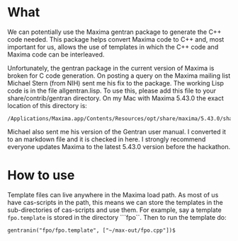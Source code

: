 # What

We can potentially use the Maxima gentran package to generate the C++
code needed. This package helps convert Maxima code to C++ and, most
important for us, allows the use of templates in which the C++ code
and Maxima code can be interleaved.

Unfortunately, the gentran package in the current version of Maxima is
broken for C code generation. On posting a query on the Maxima mailing
list Michael Stern (from NIH) sent me his fix to the package. The
working Lisp code is in the file allgentran.lisp. To use this, please
add this file to your share/contrib/gentran directory. On my Mac with
Maxima 5.43.0 the exact location of this directory is:

```
/Applications/Maxima.app/Contents/Resources/opt/share/maxima/5.43.0/share/contrib/gentran
```

Michael also sent me his version of the Gentran user manual. I
converted it to an markdown file and it is checked in here. I strongly
recommend everyone updates Maxima to the latest 5.43.0 version before
the hackathon.

# How to use

Template files can live anywhere in the Maxima load path. As most of
us have cas-scripts in the path, this means we can store the templates
in the sub-directories of cas-scripts and use them. For example, say a
template ```fpo.template``` is stored in the directory ```fpo``. Then
to run the template do:

```
gentranin("fpo/fpo.template", ["~/max-out/fpo.cpp"])$
```


